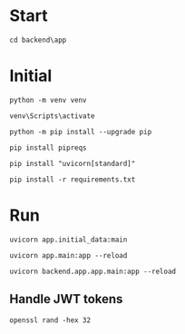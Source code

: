 # Start

`cd backend\app`



# Initial

`python -m venv venv`

`venv\Scripts\activate`

`python -m pip install --upgrade pip`

`pip install pipreqs`

`pip install "uvicorn[standard]"`

`pip install -r requirements.txt`

# Run

`uvicorn app.initial_data:main`

`uvicorn app.main:app --reload`

`uvicorn backend.app.app.main:app --reload`

## Handle JWT tokens

`openssl rand -hex 32`
